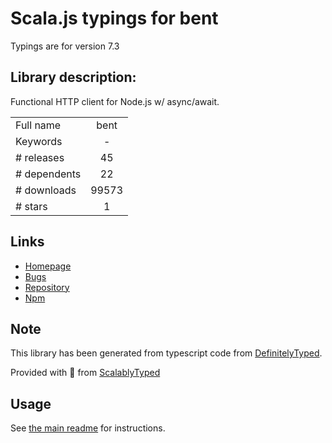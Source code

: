 
# Scala.js typings for bent

Typings are for version 7.3

## Library description:
Functional HTTP client for Node.js w/ async/await.

|                    |                 |
| ------------------ | :-------------: |
| Full name          | bent |
| Keywords           | - |
| # releases         | 45 |
| # dependents       | 22 |
| # downloads        | 99573 |
| # stars            | 1 |

## Links
- [Homepage](https://github.com/mikeal/bent#readme)
- [Bugs](https://github.com/mikeal/bent/issues)
- [Repository](https://github.com/mikeal/bent)
- [Npm](https://www.npmjs.com/package/bent)
    


## Note
This library has been generated from typescript code from [DefinitelyTyped](https://definitelytyped.org).

Provided with :purple_heart: from [ScalablyTyped](https://github.com/oyvindberg/ScalablyTyped)

## Usage
See [the main readme](../../readme.md) for instructions.



